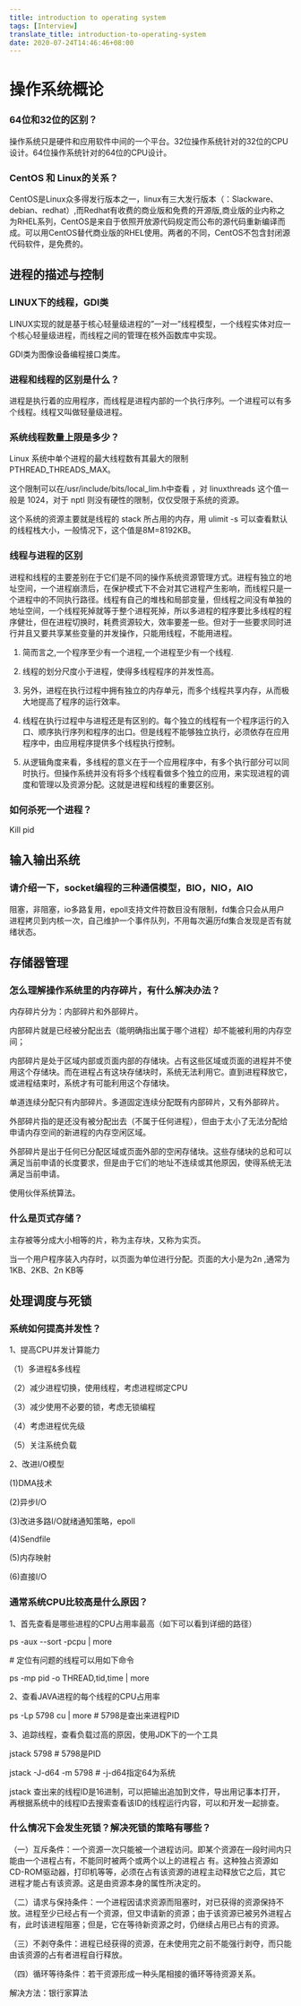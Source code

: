 ```yaml
---
title: introduction to operating system
tags: [Interview]
translate_title: introduction-to-operating-system
date: 2020-07-24T14:46:46+08:00
---
```


# 操作系统概论

<!--more-->

### 64位和32位的区别？

操作系统只是硬件和应用软件中间的一个平台。32位操作系统针对的32位的CPU设计。64位操作系统针对的64位的CPU设计。 

### CentOS 和 Linux的关系？

CentOS是Linux众多得发行版本之一，linux有三大发行版本（：Slackware、debian、redhat）,而Redhat有收费的商业版和免费的开源版,商业版的业内称之为RHEL系列，CentOS是来自于依照开放源代码规定而公布的源代码重新编译而成。可以用CentOS替代商业版的RHEL使用。两者的不同，CentOS不包含封闭源代码软件，是免费的。 

## 进程的描述与控制

### LINUX下的线程，GDI类

LINUX实现的就是基于核心轻量级进程的”一对一”线程模型，一个线程实体对应一个核心轻量级进程，而线程之间的管理在核外函数库中实现。 

GDI类为图像设备编程接口类库。 

### 进程和线程的区别是什么？

进程是执行着的应用程序，而线程是进程内部的一个执行序列。一个进程可以有多个线程。线程又叫做轻量级进程。 

### 系统线程数量上限是多少？

Linux 系统中单个进程的最大线程数有其最大的限制 PTHREAD_THREADS_MAX。

这个限制可以在/usr/include/bits/local_lim.h中查看 ，对 linuxthreads 这个值一般是 1024，对于 nptl 则没有硬性的限制，仅仅受限于系统的资源。

这个系统的资源主要就是线程的 stack 所占用的内存，用 ulimit -s 可以查看默认的线程栈大小，一般情况下，这个值是8M=8192KB。

### 线程与进程的区别

进程和线程的主要差别在于它们是不同的操作系统资源管理方式。进程有独立的地址空间，一个进程崩溃后，在保护模式下不会对其它进程产生影响，而线程只是一个进程中的不同执行路径。线程有自己的堆栈和局部变量，但线程之间没有单独的地址空间，一个线程死掉就等于整个进程死掉，所以多进程的程序要比多线程的程序健壮，但在进程切换时，耗费资源较大，效率要差一些。但对于一些要求同时进行并且又要共享某些变量的并发操作，只能用线程，不能用进程。

1) 简而言之,一个程序至少有一个进程,一个进程至少有一个线程.

2) 线程的划分尺度小于进程，使得多线程程序的并发性高。

3) 另外，进程在执行过程中拥有独立的内存单元，而多个线程共享内存，从而极大地提高了程序的运行效率。

4) 线程在执行过程中与进程还是有区别的。每个独立的线程有一个程序运行的入口、顺序执行序列和程序的出口。但是线程不能够独立执行，必须依存在应用程序中，由应用程序提供多个线程执行控制。

5) 从逻辑角度来看，多线程的意义在于一个应用程序中，有多个执行部分可以同时执行。但操作系统并没有将多个线程看做多个独立的应用，来实现进程的调度和管理以及资源分配。这就是进程和线程的重要区别。

### 如何杀死一个进程？

Kill pid

## 输入输出系统

### 请介绍一下，socket编程的三种通信模型，BIO，NIO，AIO 

阻塞，非阻塞，io多路复用，epoll支持文件符数目没有限制，fd集合只会从用户进程拷贝到内核一次，自己维护一个事件队列，不用每次遍历fd集合发现是否有就绪状态。

## 存储器管理

### 怎么理解操作系统里的内存碎片，有什么解决办法？

内存碎片分为：内部碎片和外部碎片。

内部碎片就是已经被分配出去（能明确指出属于哪个进程）却不能被利用的内存空间；

内部碎片是处于区域内部或页面内部的存储块。占有这些区域或页面的进程并不使用这个存储块。而在进程占有这块存储块时，系统无法利用它。直到进程释放它，或进程结束时，系统才有可能利用这个存储块。

单道连续分配只有内部碎片。多道固定连续分配既有内部碎片，又有外部碎片。

外部碎片指的是还没有被分配出去（不属于任何进程），但由于太小了无法分配给申请内存空间的新进程的内存空闲区域。

外部碎片是出于任何已分配区域或页面外部的空闲存储块。这些存储块的总和可以满足当前申请的长度要求，但是由于它们的地址不连续或其他原因，使得系统无法满足当前申请。

使用伙伴系统算法。

### 什么是页式存储？

主存被等分成大小相等的片，称为主存块，又称为实页。

当一个用户程序装入内存时，以页面为单位进行分配。页面的大小是为2n ,通常为1KB、2KB、2n KB等

## 处理调度与死锁

### 系统如何提高并发性？

1、提高CPU并发计算能力

（1）多进程&多线程

（2）减少进程切换，使用线程，考虑进程绑定CPU

（3）减少使用不必要的锁，考虑无锁编程

（4）考虑进程优先级

（5）关注系统负载

2、改进I/O模型

(1)DMA技术

(2)异步I/O

(3)改进多路I/O就绪通知策略，epoll

(4)Sendfile

(5)内存映射

(6)直接I/O

### 通常系统CPU比较高是什么原因？

1、首先查看是哪些进程的CPU占用率最高（如下可以看到详细的路径）

ps -aux --sort -pcpu | more

\# 定位有问题的线程可以用如下命令

ps -mp pid -o THREAD,tid,time | more

2、查看JAVA进程的每个线程的CPU占用率

ps -Lp 5798 cu | more    	# 5798是查出来进程PID

3、追踪线程，查看负载过高的原因，使用JDK下的一个工具

jstack 5798            				# 5798是PID

jstack -J-d64 -m 5798    # -j-d64指定64为系统

jstack 查出来的线程ID是16进制，可以把输出追加到文件，导出用记事本打开，再根据系统中的线程ID去搜索查看该ID的线程运行内容，可以和开发一起排查。

### 什么情况下会发生死锁？解决死锁的策略有哪些？

（一）互斥条件：一个资源一次只能被一个进程访问。即某个资源在一段时间内只能由一个进程占有，不能同时被两个或两个以上的进程占 有。这种独占资源如CD-ROM驱动器，打印机等等，必须在占有该资源的进程主动释放它之后，其它进程才能占有该资源。这是由资源本身的属性所决定的。

（二）请求与保持条件：一个进程因请求资源而阻塞时，对已获得的资源保持不放。进程至少已经占有一个资源，但又申请新的资源；由于该资源已被另外进程占有，此时该进程阻塞；但是，它在等待新资源之时，仍继续占用已占有的资源。

（三）不剥夺条件：进程已经获得的资源，在未使用完之前不能强行剥夺，而只能由该资源的占有者进程自行释放。

（四）循环等待条件：若干资源形成一种头尾相接的循环等待资源关系。

解决方法：银行家算法
